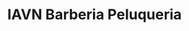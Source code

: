 ---
title: "IAVN Barberia Peluqueria"
url: /ciudad-satelite/iavn-barberia-peluqueria/
shop: peluquería
---